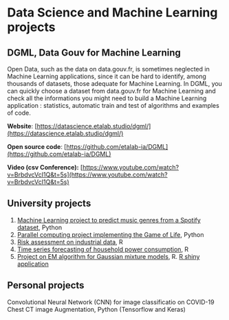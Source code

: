 # Data Science and Machine Learning projects

## DGML, Data Gouv for Machine Learning

Open Data, such as the data on data.gouv.fr, is sometimes neglected in Machine Learning applications, since it can be hard to identify, among thousands of datasets, those adequate for Machine Learning. In DGML, you can quickly choose a dataset from data.gouv.fr for Machine Learning and check all the informations you might need to build a Machine Learning application : statistics, automatic train and test of algorithms and examples of code.

**Website**: [https://datascience.etalab.studio/dgml/](https://datascience.etalab.studio/dgml/)

**Open source code**: [https://github.com/etalab-ia/DGML](https://github.com/etalab-ia/DGML)

**Video (csv Conference):** [https://www.youtube.com/watch?v=BrbdvcVcI1Q&t=5s](https://www.youtube.com/watch?v=BrbdvcVcI1Q&t=5s)

## University projects

1. [Machine Learning project to predict music genres from a Spotify dataset](https://github.com/giuliasantarsieri/uni_projects/blob/main/machine_learning/predict_music_genres.ipynb), Python
2. [Parallel computing project implementing the Game of Life](https://github.com/giuliasantarsieri/uni_projects/blob/main/parallel_computing/game_of_life.py), Python
3. [Risk assessment on industrial data](https://giuliasantarsieri.github.io/uni_projects/docs/risk_evaluation.html), R
4. [Time series forecasting of household power consumption](https://giuliasantarsieri.github.io/uni_projects/docs/time_series_power_consumption), R
5. [Project on EM algorithm for Gaussian mixture models](https://giuliasantarsieri.github.io/uni_projects/docs/EM_project), R. [R shiny application](https://github.com/giuliasantarsieri/uni_projects/blob/main/rshiny_EM_algorithm/shiny_app.R)

## Personal projects

Convolutional Neural Network (CNN) for image classificatio on COVID-19 Chest CT image Augmentation, Python (Tensorflow and Keras)
